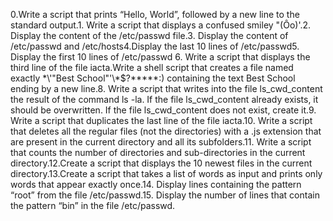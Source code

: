 0.Write a script that prints “Hello, World”, followed by a new line to the standard output.1. Write a script that displays a confused smiley "(Ôo)'.2. Display the content of the /etc/passwd file.3. Display the content of /etc/passwd and /etc/hosts4.Display the last 10 lines of /etc/passwd5. Display the first 10 lines of /etc/passwd  6. Write a script that displays the third line of the file iacta.Write a shell script that creates a file named exactly \*\\'"Best School"\'\\*$\?\*\*\*\*\*:) containing the text Best School ending by a new line.8. Write a script that writes into the file ls_cwd_content the result of the command ls -la. If the file ls_cwd_content already exists, it should be overwritten. If the file ls_cwd_content does not exist, create it.9. Write a script that duplicates the last line of the file iacta.10. Write a script that deletes all the regular files (not the directories) with a .js extension that are present in the current directory and all its subfolders.11. Write a script that counts the number of directories and sub-directories in the current directory.12.Create a script that displays the 10 newest files in the current directory.13.Create a script that takes a list of words as input and prints only words that appear exactly once.14. Display lines containing the pattern “root” from the file /etc/passwd.15. Display the number of lines that contain the pattern “bin” in the file /etc/passwd. 
